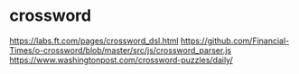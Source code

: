 # crossword
https://labs.ft.com/pages/crossword_dsl.html
https://github.com/Financial-Times/o-crossword/blob/master/src/js/crossword_parser.js
https://www.washingtonpost.com/crossword-puzzles/daily/
